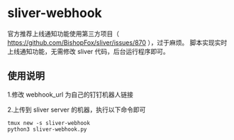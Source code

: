 # sliver-webhook 

官方推荐上线通知功能使用第三方项目（ https://github.com/BishopFox/sliver/issues/870 ），过于麻烦。
脚本实现实时上线通知功能，无需修改 sliver 代码，后台运行程序即可。

## 使用说明

1.修改 webhook_url 为自己的钉钉机器人链接

2.上传到 sliver server 的机器，执行以下命令即可

```
tmux new -s sliver-webhook
python3 sliver-webhook.py
```
